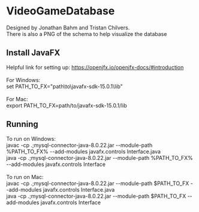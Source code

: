 # VideoGameDatabase
Designed by Jonathan Bahm and Tristan Chilvers. <br/>
There is also a PNG of the schema to help visualize the database 

## Install JavaFX
Helpful link for setting up: https://openjfx.io/openjfx-docs/#introduction <br/>
<br/>
For Windows: <br/>
set PATH_TO_FX="path\to\javafx-sdk-15.0.1\lib" <br/>
<br/>
For Mac: <br/>
export PATH_TO_FX=path/to/javafx-sdk-15.0.1/lib

## Running
To run on Windows: <br/>
javac -cp .;mysql-connector-java-8.0.22.jar --module-path %PATH_TO_FX% --add-modules javafx.controls Interface.java <br/>
java -cp .;mysql-connector-java-8.0.22.jar --module-path %PATH_TO_FX% --add-modules javafx.controls Interface <br/>
<br/>
To run on Mac: <br/>
javac -cp .;mysql-connector-java-8.0.22.jar --module-path $PATH_TO_FX --add-modules javafx.controls Interface.java <br/>
java -cp .;mysql-connector-java-8.0.22.jar --module-path $PATH_TO_FX --add-modules javafx.controls Interface <br/>
